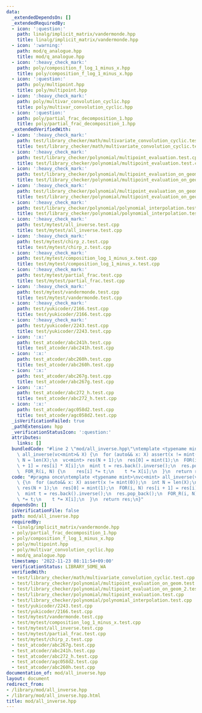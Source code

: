 ```yaml
---
data:
  _extendedDependsOn: []
  _extendedRequiredBy:
  - icon: ':question:'
    path: linalg/implicit_matrix/vandermonde.hpp
    title: linalg/implicit_matrix/vandermonde.hpp
  - icon: ':warning:'
    path: mod/q_analogue.hpp
    title: mod/q_analogue.hpp
  - icon: ':heavy_check_mark:'
    path: poly/composition_f_log_1_minus_x.hpp
    title: poly/composition_f_log_1_minus_x.hpp
  - icon: ':question:'
    path: poly/multipoint.hpp
    title: poly/multipoint.hpp
  - icon: ':heavy_check_mark:'
    path: poly/multivar_convolution_cyclic.hpp
    title: poly/multivar_convolution_cyclic.hpp
  - icon: ':question:'
    path: poly/partial_frac_decomposition_1.hpp
    title: poly/partial_frac_decomposition_1.hpp
  _extendedVerifiedWith:
  - icon: ':heavy_check_mark:'
    path: test/library_checker/math/multivariate_convolution_cyclic.test.cpp
    title: test/library_checker/math/multivariate_convolution_cyclic.test.cpp
  - icon: ':heavy_check_mark:'
    path: test/library_checker/polynomial/multipoint_evaluation.test.cpp
    title: test/library_checker/polynomial/multipoint_evaluation.test.cpp
  - icon: ':heavy_check_mark:'
    path: test/library_checker/polynomial/multipoint_evaluation_on_geom.test.cpp
    title: test/library_checker/polynomial/multipoint_evaluation_on_geom.test.cpp
  - icon: ':heavy_check_mark:'
    path: test/library_checker/polynomial/multipoint_evaluation_on_geom_2.test.cpp
    title: test/library_checker/polynomial/multipoint_evaluation_on_geom_2.test.cpp
  - icon: ':heavy_check_mark:'
    path: test/library_checker/polynomial/polynomial_interpolation.test.cpp
    title: test/library_checker/polynomial/polynomial_interpolation.test.cpp
  - icon: ':heavy_check_mark:'
    path: test/mytest/all_inverse.test.cpp
    title: test/mytest/all_inverse.test.cpp
  - icon: ':heavy_check_mark:'
    path: test/mytest/chirp_z.test.cpp
    title: test/mytest/chirp_z.test.cpp
  - icon: ':heavy_check_mark:'
    path: test/mytest/composition_log_1_minus_x.test.cpp
    title: test/mytest/composition_log_1_minus_x.test.cpp
  - icon: ':heavy_check_mark:'
    path: test/mytest/partial_frac.test.cpp
    title: test/mytest/partial_frac.test.cpp
  - icon: ':heavy_check_mark:'
    path: test/mytest/vandermonde.test.cpp
    title: test/mytest/vandermonde.test.cpp
  - icon: ':heavy_check_mark:'
    path: test/yukicoder/2166.test.cpp
    title: test/yukicoder/2166.test.cpp
  - icon: ':heavy_check_mark:'
    path: test/yukicoder/2243.test.cpp
    title: test/yukicoder/2243.test.cpp
  - icon: ':x:'
    path: test_atcoder/abc241h.test.cpp
    title: test_atcoder/abc241h.test.cpp
  - icon: ':x:'
    path: test_atcoder/abc260h.test.cpp
    title: test_atcoder/abc260h.test.cpp
  - icon: ':x:'
    path: test_atcoder/abc267g.test.cpp
    title: test_atcoder/abc267g.test.cpp
  - icon: ':x:'
    path: test_atcoder/abc272_h.test.cpp
    title: test_atcoder/abc272_h.test.cpp
  - icon: ':x:'
    path: test_atcoder/agc058d2.test.cpp
    title: test_atcoder/agc058d2.test.cpp
  _isVerificationFailed: true
  _pathExtension: hpp
  _verificationStatusIcon: ':question:'
  attributes:
    links: []
  bundledCode: "#line 2 \"mod/all_inverse.hpp\"\ntemplate <typename mint>\nvc<mint>\
    \ all_inverse(vc<mint>& X) {\n  for (auto&& x: X) assert(x != mint(0));\n  int\
    \ N = len(X);\n  vc<mint> res(N + 1);\n  res[0] = mint(1);\n  FOR(i, N) res[i\
    \ + 1] = res[i] * X[i];\n  mint t = res.back().inverse();\n  res.pop_back();\n\
    \  FOR_R(i, N) {\n    res[i] *= t;\n    t *= X[i];\n  }\n  return res;\n}\n"
  code: "#pragma once\ntemplate <typename mint>\nvc<mint> all_inverse(vc<mint>& X)\
    \ {\n  for (auto&& x: X) assert(x != mint(0));\n  int N = len(X);\n  vc<mint>\
    \ res(N + 1);\n  res[0] = mint(1);\n  FOR(i, N) res[i + 1] = res[i] * X[i];\n\
    \  mint t = res.back().inverse();\n  res.pop_back();\n  FOR_R(i, N) {\n    res[i]\
    \ *= t;\n    t *= X[i];\n  }\n  return res;\n}"
  dependsOn: []
  isVerificationFile: false
  path: mod/all_inverse.hpp
  requiredBy:
  - linalg/implicit_matrix/vandermonde.hpp
  - poly/partial_frac_decomposition_1.hpp
  - poly/composition_f_log_1_minus_x.hpp
  - poly/multipoint.hpp
  - poly/multivar_convolution_cyclic.hpp
  - mod/q_analogue.hpp
  timestamp: '2022-11-23 08:11:54+09:00'
  verificationStatus: LIBRARY_SOME_WA
  verifiedWith:
  - test/library_checker/math/multivariate_convolution_cyclic.test.cpp
  - test/library_checker/polynomial/multipoint_evaluation_on_geom.test.cpp
  - test/library_checker/polynomial/multipoint_evaluation_on_geom_2.test.cpp
  - test/library_checker/polynomial/multipoint_evaluation.test.cpp
  - test/library_checker/polynomial/polynomial_interpolation.test.cpp
  - test/yukicoder/2243.test.cpp
  - test/yukicoder/2166.test.cpp
  - test/mytest/vandermonde.test.cpp
  - test/mytest/composition_log_1_minus_x.test.cpp
  - test/mytest/all_inverse.test.cpp
  - test/mytest/partial_frac.test.cpp
  - test/mytest/chirp_z.test.cpp
  - test_atcoder/abc267g.test.cpp
  - test_atcoder/abc241h.test.cpp
  - test_atcoder/abc272_h.test.cpp
  - test_atcoder/agc058d2.test.cpp
  - test_atcoder/abc260h.test.cpp
documentation_of: mod/all_inverse.hpp
layout: document
redirect_from:
- /library/mod/all_inverse.hpp
- /library/mod/all_inverse.hpp.html
title: mod/all_inverse.hpp
---
```

